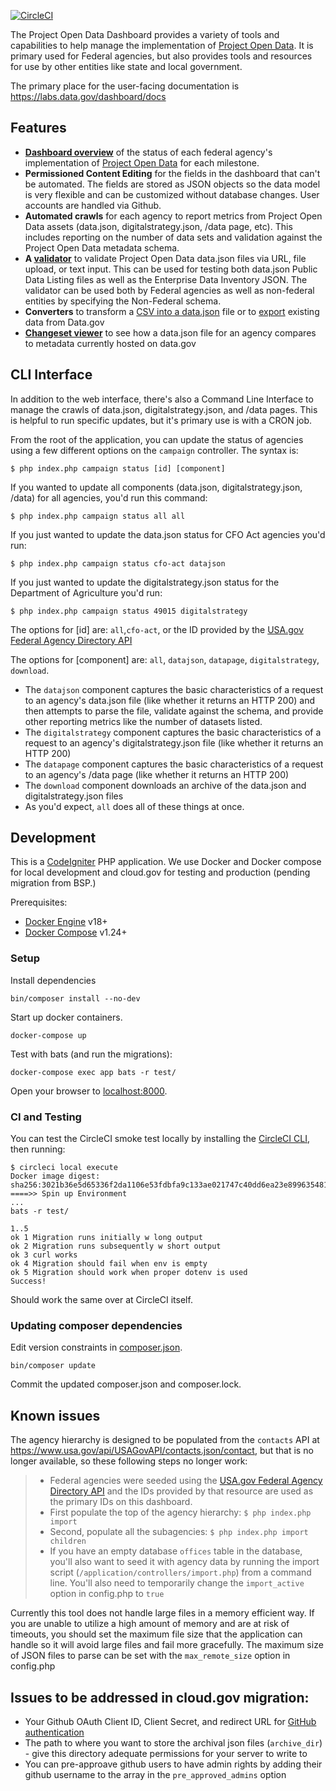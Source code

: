 [![CircleCI](https://circleci.com/gh/GSA/project-open-data-dashboard.svg?style=svg)](https://circleci.com/gh/GSA/project-open-data-dashboard)

The Project Open Data Dashboard provides a variety of tools and capabilities to help manage the implementation of [Project Open Data](https://project-open-data.cio.gov/). It is primary used for Federal agencies, but also provides tools and resources for use by other entities like state and local government. 

The primary place for the user-facing documentation is https://labs.data.gov/dashboard/docs

## Features

* **[Dashboard overview](https://labs.data.gov/dashboard/offices)** of the status of each federal agency's implementation of [Project Open Data](https://project-open-data.cio.gov/) for each milestone.
* **Permissioned Content Editing** for the fields in the dashboard that can't be automated. The fields are stored as JSON objects so the data model is very flexible and can be customized without database changes. User accounts are handled via Github.
* **Automated crawls** for each agency to report metrics from Project Open Data assets (data.json, digitalstrategy.json, /data page, etc). This includes reporting on the number of data sets and validation against the Project Open Data metadata schema. 
* **A [validator](https://labs.data.gov/dashboard/validate)** to validate Project Open Data data.json files via URL, file upload, or text input. This can be used for testing both data.json Public Data Listing files as well as the Enterprise Data Inventory JSON. The validator can be used both by Federal agencies as well as non-federal entities by specifying the Non-Federal schema. 
* **Converters** to transform a [CSV into a data.json](https://labs.data.gov/dashboard/datagov/csv_to_json) file or to [export](https://labs.data.gov/dashboard/export) existing data from Data.gov
* **[Changeset viewer](https://labs.data.gov/dashboard/changeset)** to see how a data.json file for an agency compares to metadata currently hosted on data.gov

## CLI Interface

In addition to the web interface, there's also a Command Line Interface to manage the crawls of data.json, digitalstrategy.json, and /data pages. This is helpful to run specific updates, but it's primary use is with a CRON job. 

From the root of the application, you can update the status of agencies using a few different options on the `campaign` controller. The syntax is:

`$ php index.php campaign status [id] [component]`

If you wanted to update all components (data.json, digitalstrategy.json, /data) for all agencies, you'd run this command:

`$ php index.php campaign status all all`

If you just wanted to update the data.json status for CFO Act agencies you'd run:

`$ php index.php campaign status cfo-act datajson`

If you just wanted to update the digitalstrategy.json status for the Department of Agriculture you'd run:

`$ php index.php campaign status 49015 digitalstrategy`

The options for [id] are: `all`,`cfo-act`, or the ID provided by the [USA.gov Federal Agency Directory API](http://www.usa.gov/About/developer-resources/federal-agency-directory/)

The options for [component] are: `all`, `datajson`, `datapage`, `digitalstrategy`, `download`. 

* The `datajson` component captures the basic characteristics of a request to an agency's data.json file (like whether it returns an HTTP 200) and then attempts to parse the file, validate against the schema, and provide other reporting metrics like the number of datasets listed. 
* The `digitalstrategy` component captures the basic characteristics of a request to an agency's digitalstrategy.json file (like whether it returns an HTTP 200) 
* The `datapage` component captures the basic characteristics of a request to an agency's /data page (like whether it returns an HTTP 200)
* The `download` component downloads an archive of the data.json and digitalstrategy.json files
* As you'd expect, `all` does all of these things at once. 

## Development

This is a [CodeIgniter](http://www.codeigniter.com/) PHP application. We use Docker and Docker compose for local development and cloud.gov for testing and production (pending migration from BSP.)

Prerequisites:

* [Docker Engine](https://docs.docker.com/install/) v18+
* [Docker Compose](https://docs.docker.com/compose/install/) v1.24+

### Setup

Install dependencies

    bin/composer install --no-dev

Start up docker containers.

    docker-compose up

Test with bats (and run the migrations):

    docker-compose exec app bats -r test/

Open your browser to [localhost:8000](http://localhost:8000/).


### CI and Testing

You can test the CircleCI smoke test locally by installing the [CircleCI CLI](https://circleci.com/docs/2.0/local-cli/), then running:

    $ circleci local execute
    Docker image digest: sha256:3021b36e5d65336f2da1106e53fdbfa9c133ae021747c40dd6ea23e899635481
    ====>> Spin up Environment
    ...
    bats -r test/

    1..5
    ok 1 Migration runs initially w long output
    ok 2 Migration runs subsequently w short output
    ok 3 curl works
    ok 4 Migration should fail when env is empty
    ok 5 Migration should work when proper dotenv is used
    Success!

Should work the same over at CircleCI itself.

### Updating composer dependencies

Edit version constraints in [composer.json](./composer.json).

    bin/composer update

Commit the updated composer.json and composer.lock.

## Known issues

The agency hierarchy is designed to be populated from the `contacts` API at https://www.usa.gov/api/USAGovAPI/contacts.json/contact, but that is no longer available, so these
following steps no longer work:

> * Federal agencies were seeded using the [USA.gov Federal Agency Directory API](http://www.usa.gov/About/developer-resources/federal-agency-directory/) and the IDs provided by that resource are used as the primary IDs on this dashboard. 
> * First populate the top of the agency hierarchy: `$ php index.php import`
> * Second, populate all the subagencies: `$ php index.php import children`
> * If you have an empty database `offices` table in the database, you'll also want to seed it with agency data by running the import script (`/application/controllers/import.php`) from a command line. You'll also need to temporarily change the `import_active` option in config.php to `true`


Currently this tool does not handle large files in a memory efficient way. If you are unable to utilize a high amount of memory and are at risk of timeouts, you should set the maximum file size that the application can handle so it will avoid large files and fail more gracefully. The maximum size of JSON files to parse can be set with the `max_remote_size` option in config.php

## Issues to be addressed in cloud.gov migration:

* Your Github OAuth Client ID, Client Secret, and redirect URL for <a href="https://github.com/settings/applications/new">GitHub authentication</a> 
* The path to where you want to store the archival json files (`archive_dir`) - give this directory adequate permissions for your server to write to
* You can pre-approave github users to have admin rights by adding their github username to the array in the `pre_approved_admins` option
